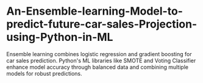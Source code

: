 # An-Ensemble-learning-Model-to-predict-future-car-sales-Projection-using-Python-in-ML
Ensemble learning combines logistic regression and gradient boosting for car sales prediction. Python's ML libraries like SMOTE and Voting Classifier enhance model accuracy through balanced data and combining multiple models for robust predictions.

